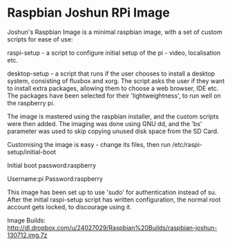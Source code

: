 Raspbian Joshun RPi Image
=========================

Joshun's Raspbian Image is a minimal raspbian image, with a set of custom scripts for ease of use:

raspi-setup - a script to configure initial setup of the pi - video, localisation etc.

desktop-setup - a script that runs if the user chooses to install a desktop system, consisting of fluxbox and xorg. The script asks the user if they want to install extra packages, allowing them to choose a web browser, IDE etc. The packages have been selected for their 'lightweightness', to run well on the raspberry pi.

The image is mastered using the raspbian installer, and the custom scripts were then added. The imaging was done using GNU dd, and the 'bs' parameter was used to skip copying unused disk space from the SD Card.

Customising the image is easy - change its files, then run /etc/raspi-setup/initial-boot


Initial boot password:raspberry

Username:pi Password:raspberry


This image has been set up to use 'sudo' for authentication instead of su. After the initial raspi-setup script has written configuration, the normal root account gets locked, to discourage using it.

Image Builds:
http://dl.dropbox.com/u/24027029/Raspbian%20Builds/raspbian-joshun-130712.img.7z
